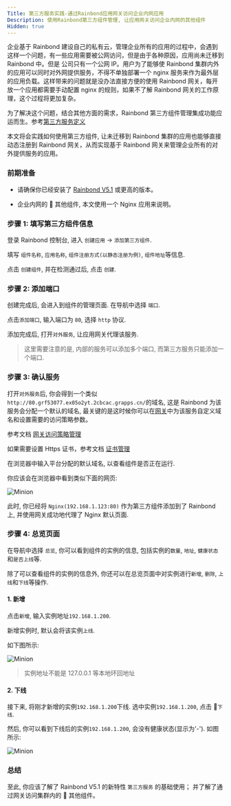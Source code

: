 ```yaml
---
Title: 第三方服务实践-通过Rainbond应用网关访问企业内网应用
Description: 使用Rainbond第三方组件管理, 让应用网关访问企业内网的其他组件
Hidden: true
---
```


企业基于 Rainbond 建设自己的私有云，管理企业所有的应用的过程中，会遇到这样一个问题，有一些应用需要被公网访问，但是由于各种原因，应用尚未迁移到 Rainbond 中。但是 公司只有一个公网 IP。用户为了能够使 Rainbond 集群内外的应用可以同时对外网提供服务，不得不单独部署一个 nginx 服务来作为最外层的应用负载。这样带来的问题就是没办法直接方便的使用 Rainbond 网关，每开放一个应用都需要手动配置 nginx 的规则，如果不了解 Rainbond 网关的工作原理，这个过程将更加复杂。

为了解决这个问题，结合其他方面的需求，Rainbond 第三方组件管理集成功能应运而生。参考[第三方服务定义](/docs/user-manual/component-create/thirdparty-service/thirdparty-define/)

本文将会实践如何使用第三方组件, 让未迁移到 Rainbond 集群的应用也能够直接动态注册到 Rainbond 网关，从而实现基于 Rainbond 网关来管理企业所有的对外提供服务的应用。

### 前期准备

- 请确保你已经安装了 [Rainbond V5.1](/docs/quick-start/rainbond_install/) 或更高的版本。

- 企业内网的  其他组件, 本文使用一个 Nginx 应用来说明。

### 步骤 1: 填写第三方组件信息

登录 Rainbond 控制台, 进入 `创建应用` -> `添加第三方组件`.

填写 `组件名称`, `应用名称`, `组件注册方式(以静态注册为例)`, `组件地址`等信息.

点击 `创建组件`, 并在检测通过后, 点击 `创建`.

### 步骤 2: 添加端口

创建完成后, 会进入到组件的管理页面. 在导航中选择 `端口`.

点击`添加端口`, 输入端口为 `80`, 选择 `http` 协议.

添加完成后, 打开`对外服务`, 让应用网关代理该服务.

> 这里需要注意的是, 内部的服务可以添加多个端口, 而第三方服务只能添加一个端口.

### 步骤 3: 确认服务

打开`对外服务`后, 你会得到一个类似`http://80.grf53077.ex05o2yt.2cbcac.grapps.cn/`的域名, 这是 Rainbond 为该服务会分配一个默认的域名, 最关键的是这时候你可以在[网关](/docs/user-manual/gateway/)中为该服务自定义域名和设置需要的访问策略参数。

参考文档 [网关访问策略管理](/docs/user-manual/gateway/traffic-control/)

如果需要设置 Https 证书，参考文档 [证书管理](/docs/user-manual/gateway/cert-management/)

在浏览器中输入平台分配的默认域名, 以查看组件是否正在运行.

你应该会在浏览器中看到类似下面的网页:

![Minion](https://grstatic.oss-cn-shanghai.aliyuncs.com/images/docs/5.1/thirdparty/practice-1/nginx%E9%A1%B5%E9%9D%A2.png)

此时, 你已经将 `Nginx(192.168.1.123:80)` 作为第三方组件添加到了 Rainbond 上, 并使用网关成功地代理了 Nginx 默认页面.

### 步骤 4: 总览页面

在导航中选择 `总览`, 你可以看到组件的实例的信息, 包括实例的`数量`, `地址`, `健康状态`和`是否上线`等.

除了可以查看组件的实例的信息外, 你还可以在总览页面中对实例进行`新增`, `删除`, `上线`和`下线`等操作.

#### 1. 新增

点击`新增`, 输入实例地址`192.168.1.200`.

新增实例时, 默认会将该实例`上线`.

如下图所示:

![Minion](https://grstatic.oss-cn-shanghai.aliyuncs.com/images/docs/5.1/thirdparty/practice-1/%E6%96%B0%E5%A2%9E%E5%AE%9E%E4%BE%8B.png)

> 实例地址不能是 127.0.0.1 等本地环回地址

#### 2. 下线

接下来, 将刚才新增的实例`192.168.1.200`下线. 选中实例`192.168.1.200`, 点击 `下线`.

然后, 你可以看到下线后的实例`192.168.1.200`, 会没有健康状态(显示为'-'). 如图所示:

![Minion](https://grstatic.oss-cn-shanghai.aliyuncs.com/images/docs/5.1/thirdparty/practice-1/%E4%B8%8B%E7%BA%BF%E5%AE%9E%E4%BE%8B.png)

### 总结

至此, 你应该了解了 Rainbond V5.1 的新特性 `第三方服务` 的基础使用； 并了解了通过网关访问集群内的  其他组件。
